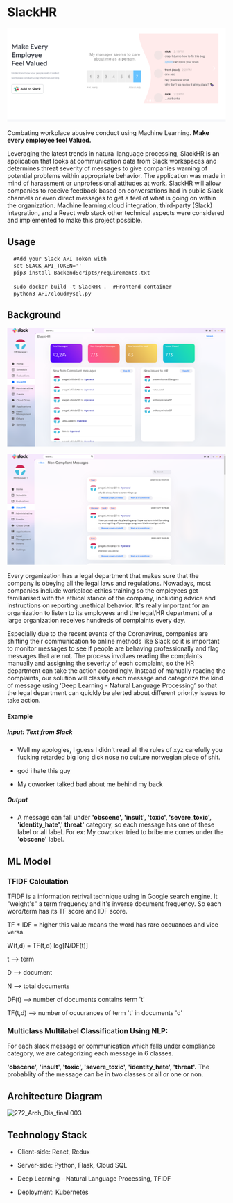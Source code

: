 

# SlackHR

  ![Cover](projectimages/cover.png)

Combating workplace abusive conduct using Machine Learning.
**Make every employee feel Valued.** 

  

Leveraging the latest trends in natura llanguage processing, SlackHR is an application that looks at communication data from Slack workspaces and determines threat severity of messages to give companies warning of potential problems within appropriate behavior. The application was made in mind of harassment or unprofessional attitudes at work. SlackHR will allow companies to receive feedback based on conversations had in public Slack channels or even direct messages to get a feel of what is going on within the organization. Machine learning,cloud integration, third-party (Slack) integration, and a React web stack other technical aspects were considered and implemented to make this project possible.


## Usage

  ```console
	#Add your Slack API Token with
	set SLACK_API_TOKEN=''
	pip3 install BackendScripts/requirements.txt

	sudo docker build -t SlackHR .  #Frontend container
	python3 API/cloudmysql.py
```

## Background

![Cover](projectimages/dashboard1.png)

![Cover](projectimages/db2.png)


Every organization has a legal department that makes sure that the company is obeying all the legal laws and regulations. Nowadays, most companies include workplace ethics training so the employees get familiarised with the ethical stance of the company, including advice and instructions on reporting unethical behavior. It's really important for an organization to listen to its employees and the legal/HR department of a large organization receives hundreds of complaints every day.

Especially due to the recent events of the Coronavirus, companies are shifting their communication to online methods like Slack so it is important to monitor messages to see if people are behaving professionally and flag messages that are not. The process involves reading the complaints manually and assigning the severity of each complaint, so the HR department can take the action accordingly. Instead of manually reading the complaints, our solution will classify each message and categorize the kind of message using ‘Deep Learning - Natural Language Processing’ so that the legal department can quickly be alerted about different priority issues to take action.

  

#### Example

##### Input: Text from Slack

  

* Well my apologies, I guess I didn't read all the rules of xyz carefully you fucking retarded big long dick nose no culture norwegian piece of shit.

* god i hate this guy

* My coworker talked bad about me behind my back

  

##### Output

  

* A message can fall under **'obscene', 'insult', 'toxic', 'severe_toxic', 'identity_hate',' threat'** category, so each message has one of these label or all label. For ex: My coworker tried to bribe me comes under the **'obscene'** label.

  
 
## ML Model
### TFIDF Calculation

  

TFIDF is a information retrival technique using in Google search engine. It "weight's" a term frequency and it's inverse document frequency. So each word/term has its TF score and IDF score.

TF * IDF = higher this value means the word has rare occuances and vice versa.

  

W(t,d) = TF(t,d) log[N/DF(t)]

t --> term

D --> document

N --> total documents

DF(t) --> number of documents contains term 't'

TF(t,d) --> number of ocuurances of term 't' in documents 'd'

  

### Multiclass Multilabel Classification Using NLP:

  

For each slack message or communication which falls under compliance category, we are categorizing each message in 6 classes.

**'obscene', 'insult', 'toxic', 'severe_toxic', 'identity_hate', 'threat'.** The probablity of the message can be in two classes or all or one or non.

  

## Architecture Diagram

  

![272_Arch_Dia_final 003](https://user-images.githubusercontent.com/60525827/81624029-fb1d9f00-93a9-11ea-9487-ce4e9cc0cbcd.jpeg)

## Technology Stack

* Client-side: React, Redux

* Server-side: Python, Flask, Cloud SQL

* Deep Learning - Natural Language Processing, TFIDF

* Deployment: Kubernetes
